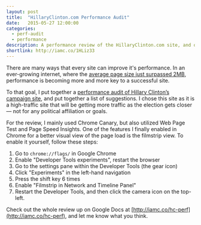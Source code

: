 ```yaml
---
layout: post
title:  "HillaryClinton.com Performance Audit"
date:   2015-05-27 12:00:00
categories:
  - perf-audit
  - performance
description: A performance review of the HillaryClinton.com site, and optimization suggestions to increase the performance of the site.
shortlink: http://iamc.co/1HLiz33
---
```


There are many ways that every site can improve it's performance. In an ever-growing internet, where the [average page size just surpassed 2MB](http://httparchive.org/trends.php#bytesTotal&reqTotal), performance is becoming more and more key to a successful site.

To that goal, I put together a [performance audit of Hillary Clinton’s campaign site](http://iamc.co/hc-perf), and put together a list of suggestions. I chose this site as it is a high-traffic site that will be getting more traffic as the election gets closer— not for any political affiliation or goals.

For the review, I mainly used Chrome Canary, but also utilized Web Page Test and Page Speed Insights. One of the features I finally enabled in Chrome for a better visual view of the page load is the filmstrip view. To enable it yourself, follow these steps:

1. Go to `chrome://flags/` in Google Chrome
2. Enable "Developer Tools experiments", restart the browser
3. Go to the settings pane within the Developer Tools (the gear icon)
4. Click "Experiments" in the left-hand navigation
5. Press the shift key 6 times
6. Enable "Filmstrip in Network and Timeline Panel"
7. Restart the Developer Tools, and then click the camera icon on the top-left.

Check out the whole review up on Google Docs at [http://iamc.co/hc-perf](http://iamc.co/hc-perf), and let me know what you think.
